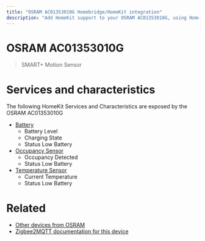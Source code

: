 ```yaml
---
title: "OSRAM AC01353010G Homebridge/HomeKit integration"
description: "Add HomeKit support to your OSRAM AC01353010G, using Homebridge, Zigbee2MQTT and homebridge-z2m."
---
```

<!---
This file has been GENERATED using src/docgen/docgen.ts
DO NOT EDIT THIS FILE MANUALLY!
-->
# OSRAM AC01353010G
> SMART+ Motion Sensor


# Services and characteristics
The following HomeKit Services and Characteristics are exposed by
the OSRAM AC01353010G

* [Battery](../../battery.md)
  * Battery Level
  * Charging State
  * Status Low Battery
* [Occupancy Sensor](../../sensors.md)
  * Occupancy Detected
  * Status Low Battery
* [Temperature Sensor](../../sensors.md)
  * Current Temperature
  * Status Low Battery


# Related
* [Other devices from OSRAM](../index.md#osram)
* [Zigbee2MQTT documentation for this device](https://www.zigbee2mqtt.io/devices/AC01353010G.html)